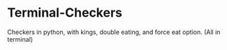 # Terminal-Checkers
Checkers in python, with kings, double eating, and force eat option. (All in terminal)
